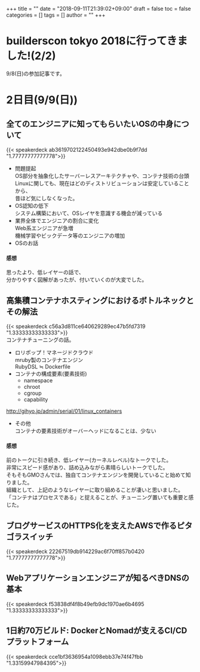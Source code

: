 +++
title = ""
date = "2018-09-11T21:39:02+09:00"
draft = false
toc = false
categories = []
tags = []
author = ""
+++

<!--more-->
# builderscon tokyo 2018に行ってきました!(2/2)
9/8(日)の参加記事です。 

# 2日目(9/9(日))  
## 全てのエンジニアに知ってもらいたいOSの中身について	
{{< speakerdeck ab3619702122450493e942dbe0b9f7dd  "1.77777777777778">}}	
* 問題提起  
OS部分を抽象化したサーバーレスアーキテクチャや、コンテナ技術の台頭  
Linuxに関しても、現在はどのディストリビューションは安定していることから、  
昔ほど気にしなくなった。  
* OS認知の低下  
システム構築において、OSレイヤを意識する機会が減っている  
* 業界全体でエンジニアの割合に変化  
Web系エンジニアが急増  
機械学習やビックデータ等のエンジニアの増加  
* OSのお話

#### 感想
思ったより、低レイヤーの話で、  
分かりやすく図解があったが、付いていくのが大変でした。  


## 高集積コンテナホスティングにおけるボトルネックとその解法	
{{< speakerdeck c56a3d811ce640629289ec47b5fd7319 "1.33333333333333">}}	
コンテナチューニングの話。  
* ロリポップ！マネージドクラウド  
mruby製のコンテナエンジン  
RubyDSL ≒ Dockerfile
* コンテナの構成要素(要素技術)
  * namespace
  * chroot
  * cgroup
  * capability
  
http://gihyo.jp/admin/serial/01/linux_containers
* その他  
コンテナの要素技術がオーバーヘッドになることは、少ない  


#### 感想
前のトークに引き続き、低レイヤー(カーネルレベル)なトークでした。  
非常にスピード感があり、詰め込みながら素晴らしいトークでした。  
そもそもGMOさんでは、独自てコンテナエンジンを開発していること始めて知りました。  
組織として、上記のようなレイヤーに取り組めることが凄いと思いました。
「コンテナはプロセスである」と捉えることが、チューニング置いても重要と感じた。  



## ブログサービスのHTTPS化を支えたAWSで作るピタゴラスイッチ	
{{< speakerdeck 22267519db914229ac6f70ff857b0420 "1.77777777777778">}}	
## Webアプリケーションエンジニアが知るべきDNSの基本	
{{< speakerdeck f53838df4f8b49efb9dc1970ae6b4695 "1.33333333333333">}}	
## 1日約70万ビルド: DockerとNomadが支えるCI/CDプラットフォーム	
{{< speakerdeck cce1bf3636954a1098ebb37e74f47fbb "1.33159947984395">}}